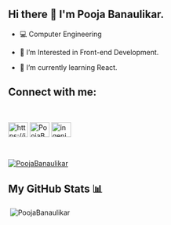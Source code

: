 ## Hi there 👋 I'm **Pooja Banaulikar**.
<!--
**PoojaBanaulikar/PoojaBanaulikar** is a ✨ _special_ ✨ repository because its `README.md` (this file) appears on your GitHub profile.

-->
- :computer: Computer Engineering 
* 🔭 I’m Interested in Front-end Development.
+ 🌱 I’m currently learning React.


## Connect with me:
<br/>

<p align="left">
<a href="https://in.linkedin.com/in/PoojaBanaulikar" target="blank"><img align="center" src="https://raw.githubusercontent.com/rahuldkjain/github-profile-readme-generator/master/src/images/icons/Social/linked-in-alt.svg" alt="https://in.linkedin.com/in/PoojaBanaulikar" height="30" width="40" /></a>
<a href="https://twitter.com/PoojaBanaulikar" target="blank"><img align="center" src="https://raw.githubusercontent.com/rahuldkjain/github-profile-readme-generator/master/src/images/icons/Social/twitter.svg" alt="PoojaBanaulikar" height="30" width="40" /></a>  
<a href="https://instagram.com/pooh_thedreamerx" target="blank"><img align="center" src="https://raw.githubusercontent.com/rahuldkjain/github-profile-readme-generator/master/src/images/icons/Social/instagram.svg" alt="ingenious_creativity.corner" height="30" width="40" /></a>
  
</p>

<br/>
<p align="left"> <a href="https://twitter.com/PoojaBanaulikar" target="blank"><img src="https://img.shields.io/twitter/follow/PoojaBanaulikar?logo=twitter&style=for-the-badge" alt="PoojaBanaulikar" /></a> </p>

## My GitHub Stats 📊

<p>&nbsp;<img align="center" src="https://github-readme-stats.vercel.app/api?username=PoojaBanaulikar&show_icons=true&locale=en&theme=algolia" alt="PoojaBanaulikar" /></p>



